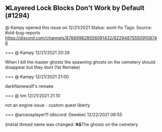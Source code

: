 ## ❌Layered Lock Blocks Don't Work by Default (#1294)
@ Kampy opened this issue on 12/21/2021
Status: wont-fix
Tags: 
Source: #old-bug-reports https://discord.com/channels/876899628556091432/922948755509108746


=== @ Kampy 12/21/2021 20:28

When I kill the master ghosts the spawning ghosts on the cemetery should disappear but they dont (1st Remake)

=== @ Kampy 12/21/2021 21:00

darkflamewolf's remake

=== @ tim 12/21/2021 21:10

not an engine issue - custom quest liberty

=== @arceusplayer11 (discord: Deedee) 12/22/2021 06:55

(meta) thread name was changed: ❌🔒The ghosts on the cemetery
